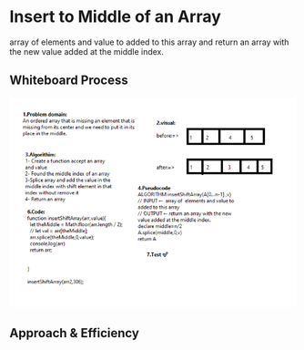 # Insert to Middle of an Array
<!-- Description of the challenge -->
array of  elements and value to added to this array and  return an array with the new value added at the middle index.
## Whiteboard Process
<!-- Embedded whiteboard image -->
![Whiteboard img](https://github.com/MariamAlshammari/data-structures-and-algorithms-401/blob/main/code-challenge2/cc2.png)
## Approach & Efficiency
<!-- What approach did you take? Discuss Why. What is the Big O space/time for this approach? -->